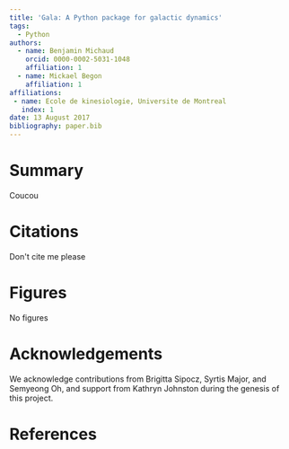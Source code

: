 ```yaml
---
title: 'Gala: A Python package for galactic dynamics'
tags:
  - Python
authors:
  - name: Benjamin Michaud
    orcid: 0000-0002-5031-1048
    affiliation: 1
  - name: Mickael Begon
    affiliation: 1
affiliations:
 - name: Ecole de kinesiologie, Universite de Montreal
   index: 1
date: 13 August 2017
bibliography: paper.bib
---
```


# Summary
Coucou

# Citations
Don't cite me please

# Figures
No figures

# Acknowledgements

We acknowledge contributions from Brigitta Sipocz, Syrtis Major, and Semyeong
Oh, and support from Kathryn Johnston during the genesis of this project.

# References
